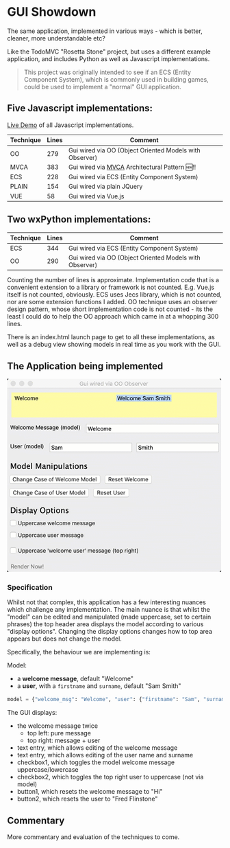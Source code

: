 # GUI Showdown

The same application, implemented in various ways - which is better, cleaner, more understandable etc? 

Like the TodoMVC "Rosetta Stone" project, but uses a different example application, and includes Python as well as Javascript implementations. 

> This project was originally intended to see if an ECS (Entity Component System), which is commonly used in building games, could be used to implement a "normal" GUI application.

## Five Javascript implementations:

[Live Demo](http://abulka.github.io/gui-showdown) of all Javascript implementations.

| Technique  | Lines | Comment |
| -----------| ----- | ------- |
| OO         | 279  | Gui wired via OO (Object Oriented Models with Observer) 
| MVCA       | 383  | Gui wired via [MVCA](https://github.com/abulka/todomvc-oo) Architectural Pattern 🆕!!
| ECS        | 228  | Gui wired via ECS (Entity Component System)
| PLAIN      | 154  | Gui wired via plain JQuery
| VUE        | 58  | Gui wired via Vue.js

## Two wxPython implementations:

| Technique  | Lines | Comment |
| -----------| ----- | ------- |
| ECS        | 344  | Gui wired via ECS (Entity Component System)
| OO         | 290  | Gui wired via OO (Object Oriented Models with Observer) 

<!-- P.S. Why is the python ESC version bigger than OO, yet the js ESC version is **smaller** than js OO!?? -->

Counting the number of lines is approximate.  Implementation code that is a convenient extension to a library or framework is not counted.  E.g. Vue.js itself is not counted, obviously.  ECS uses Jecs library, which is not counted, nor are some extension functions I added.  OO technique uses an observer design pattern, whose short implementation code is not counted - its the least I could do to help the OO approach which came in at a whopping 300 lines.

There is an index.html launch page to get to all these implementations, as well as a debug view showing models in real time as you work with the GUI.

## The Application being implemented
![The UI](https://github.com/abulka/gui-showdown/raw/master/docs/images/2019-07-17_11-41-03.gif)

### Specification

Whilst not that complex, this application has a few interesting nuances which challenge any implementation. The main nuance is that whilst the "model" can be edited and manipulated (made uppercase, set to certain phrases) the top header area displays the model according to various "display options".  Changing the display options changes how to top area appears but does not change the model.

Specifically, the behaviour we are implementing is:

Model:
- a **welcome message**, default "Welcome"
- a **user**, with a `firstname` and `surname`, default "Sam Smith"

```python
model = {"welcome_msg": "Welcome", "user": {"firstname": "Sam", "surname": "Smith"}}
```

The GUI displays:
- the welcome message twice
    - top left: pure message
    - top right: message + user
- text entry, which allows editing of the welcome message
- text entry, which allows editing of the user name and surname
- checkbox1, which toggles the model welcome message uppercase/lowercase
- checkbox2, which toggles the top right user to uppercase (not via model)
- button1, which resets the welcome message to "Hi"
- button2, which resets the user to "Fred Flinstone"

## Commentary

More commentary and evaluation of the techniques to come.

<!-- Old musings [here](musings.md) -->

